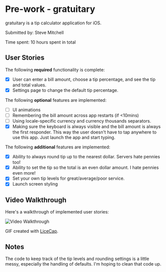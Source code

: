 # Pre-work - gratuitary

gratuitary is a tip calculator application for iOS.

Submitted by: Steve Mitchell

Time spent: 10 hours spent in total

## User Stories

The following **required** functionality is complete:

* [x] User can enter a bill amount, choose a tip percentage, and see the tip and total values.
* [x] Settings page to change the default tip percentage.

The following **optional** features are implemented:
* [ ] UI animations
* [ ] Remembering the bill amount across app restarts (if <10mins)
* [ ] Using locale-specific currency and currency thousands separators.
* [x] Making sure the keyboard is always visible and the bill amount is always the first responder. This way the user doesn't have to tap anywhere to use this app. Just launch the app and start typing.

The following **additional** features are implemented:

* [x] Ability to always round tip up to the nearest dollar.  Servers hate pennies too!
* [x] Ability to set the tip so the total is an even dollar amount.  I hate pennies even more!
* [x] Set your own tip levels for great/average/poor service.
* [x] Launch screen styling

## Video Walkthrough 

Here's a walkthrough of implemented user stories:

<img src='https://raw.githubusercontent.com/theSteveMitchell/ios-tip-calculator/master/demo.gif' title='Video Walkthrough' width='' alt='Video Walkthrough' />

GIF created with [LiceCap](http://www.cockos.com/licecap/).

## Notes

The code to keep track of the tip levels and rounding settings is a little messy, especially the handling of defaults.  I'm hoping to clean that code up.  


